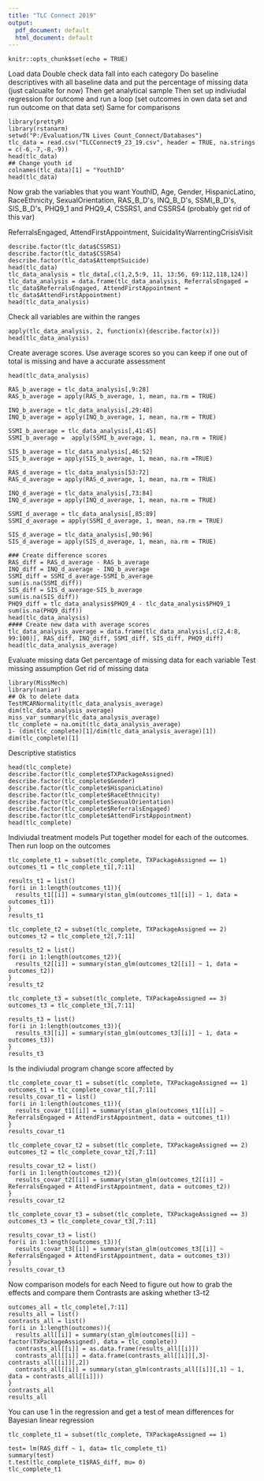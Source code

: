 ```yaml
---
title: "TLC Connect 2019"
output:
  pdf_document: default
  html_document: default
---
```


```{r setup, include=FALSE}
knitr::opts_chunk$set(echo = TRUE)
```
Load data
Double check data fall into each category
Do baseline descriptives with all baseline data and put the percentage of missing data (just calcualte for now)
Then get analytical sample 
Then set up indiviudal regression for outcome and run a loop (set outcomes in own data set and run outcome on that data set)
Same for comparisons

```{r}
library(prettyR)
library(rstanarm)
setwd("P:/Evaluation/TN Lives Count_Connect/Databases")
tlc_data = read.csv("TLCConnect9_23_19.csv", header = TRUE, na.strings = c(-6,-7,-8,-9))
head(tlc_data)
## Change youth id 
colnames(tlc_data)[1] = "YouthID"
head(tlc_data)

```
Now grab the variables that you want
YouthID, Age, Gender, HispanicLatino, RaceEthnicity, SexualOrientation, RAS_B_D's, INQ_B_D's, SSMI_B_D's, SIS_B_D's, PHQ9_1 and PHQ9_4, CSSRS1, and CSSRS4 (probably get rid of this var)

ReferralsEngaged, AttendFirstAppointment, SuicidalityWarrentingCrisisVisit
```{r}
describe.factor(tlc_data$CSSRS1)
describe.factor(tlc_data$CSSRS4)
describe.factor(tlc_data$AttemptSuicide)
head(tlc_data)
tlc_data_analysis = tlc_data[,c(1,2,5:9, 11, 13:56, 69:112,118,124)]
tlc_data_analysis = data.frame(tlc_data_analysis, ReferralsEngaged = tlc_data$ReferralsEngaged, AttendFirstAppointment =  tlc_data$AttendFirstAppointment)
head(tlc_data_analysis)
```
Check all variables are within the ranges
```{r}
apply(tlc_data_analysis, 2, function(x){describe.factor(x)})
head(tlc_data_analysis)
```


Create average scores.  Use average scores so you can keep if one out of total is missing and have a accurate assessment
```{r}
head(tlc_data_analysis)

RAS_b_average = tlc_data_analysis[,9:28]
RAS_b_average = apply(RAS_b_average, 1, mean, na.rm = TRUE)

INQ_b_average = tlc_data_analysis[,29:40]
INQ_b_average = apply(INQ_b_average, 1, mean, na.rm = TRUE)

SSMI_b_average = tlc_data_analysis[,41:45]
SSMI_b_average =  apply(SSMI_b_average, 1, mean, na.rm = TRUE)

SIS_b_average = tlc_data_analysis[,46:52]
SIS_b_average = apply(SIS_b_average, 1, mean, na.rm =TRUE)

RAS_d_average = tlc_data_analysis[53:72]
RAS_d_average = apply(RAS_d_average, 1, mean, na.rm = TRUE)

INQ_d_average = tlc_data_analysis[,73:84]
INQ_d_average = apply(INQ_d_average, 1, mean, na.rm = TRUE)

SSMI_d_average = tlc_data_analysis[,85:89]
SSMI_d_average = apply(SSMI_d_average, 1, mean, na.rm = TRUE)

SIS_d_average = tlc_data_analysis[,90:96]
SIS_d_average = apply(SIS_d_average, 1, mean, na.rm = TRUE)

### Create difference scores
RAS_diff = RAS_d_average - RAS_b_average
INQ_diff = INQ_d_average - INQ_b_average
SSMI_diff = SSMI_d_average-SSMI_b_average
sum(is.na(SSMI_diff))
SIS_diff = SIS_d_average-SIS_b_average
sum(is.na(SIS_diff))
PHQ9_diff = tlc_data_analysis$PHQ9_4 - tlc_data_analysis$PHQ9_1
sum(is.na(PHQ9_diff))
head(tlc_data_analysis)
#### Create new data with average scores
tlc_data_analysis_average = data.frame(tlc_data_analysis[,c(2,4:8, 99:100)], RAS_diff, INQ_diff, SSMI_diff, SIS_diff, PHQ9_diff)
head(tlc_data_analysis_average)
```
Evaluate missing data
Get percentage of missing data for each variable
Test missing assumption
Get rid of missing data
```{r}
library(MissMech)
library(naniar)
## Ok to delete data
TestMCARNormality(tlc_data_analysis_average)
dim(tlc_data_analysis_average)
miss_var_summary(tlc_data_analysis_average)
tlc_complete = na.omit(tlc_data_analysis_average)
1- (dim(tlc_complete)[1]/dim(tlc_data_analysis_average)[1])
dim(tlc_complete)[1]
```
Descriptive statistics
```{r}
head(tlc_complete)
describe.factor(tlc_complete$TXPackageAssigned)
describe.factor(tlc_complete$Gender)
describe.factor(tlc_complete$HispanicLatino)
describe.factor(tlc_complete$RaceEthnicity)
describe.factor(tlc_complete$SexualOrientation)
describe.factor(tlc_complete$ReferralsEngaged)
describe.factor(tlc_complete$AttendFirstAppointment)
head(tlc_complete)
```
Indiviudal treatment models
Put together model for each of the outcomes.  Then run loop on the outcomes
```{r}
tlc_complete_t1 = subset(tlc_complete, TXPackageAssigned == 1)
outcomes_t1 = tlc_complete_t1[,7:11]

results_t1 = list()
for(i in 1:length(outcomes_t1)){
  results_t1[[i]] = summary(stan_glm(outcomes_t1[[i]] ~ 1, data = outcomes_t1))
}
results_t1

tlc_complete_t2 = subset(tlc_complete, TXPackageAssigned == 2)
outcomes_t2 = tlc_complete_t2[,7:11]

results_t2 = list()
for(i in 1:length(outcomes_t2)){
  results_t2[[i]] = summary(stan_glm(outcomes_t2[[i]] ~ 1, data = outcomes_t2))
}
results_t2

tlc_complete_t3 = subset(tlc_complete, TXPackageAssigned == 3)
outcomes_t3 = tlc_complete_t3[,7:11]

results_t3 = list()
for(i in 1:length(outcomes_t3)){
  results_t3[[i]] = summary(stan_glm(outcomes_t3[[i]] ~ 1, data = outcomes_t3))
}
results_t3

```
Is the indiviudal program change score affected by 
```{r}
tlc_complete_covar_t1 = subset(tlc_complete, TXPackageAssigned == 1)
outcomes_t1 = tlc_complete_covar_t1[,7:11]
results_covar_t1 = list()
for(i in 1:length(outcomes_t1)){
  results_covar_t1[[i]] = summary(stan_glm(outcomes_t1[[i]] ~ ReferralsEngaged + AttendFirstAppointment, data = outcomes_t1))
}
results_covar_t1

tlc_complete_covar_t2 = subset(tlc_complete, TXPackageAssigned == 2)
outcomes_t2 = tlc_complete_covar_t2[,7:11]

results_covar_t2 = list()
for(i in 1:length(outcomes_t2)){
  results_covar_t2[[i]] = summary(stan_glm(outcomes_t2[[i]] ~  ReferralsEngaged + AttendFirstAppointment, data = outcomes_t2))
}
results_covar_t2

tlc_complete_covar_t3 = subset(tlc_complete, TXPackageAssigned == 3)
outcomes_t3 = tlc_complete_covar_t3[,7:11]

results_covar_t3 = list()
for(i in 1:length(outcomes_t3)){
  results_covar_t3[[i]] = summary(stan_glm(outcomes_t3[[i]] ~ ReferralsEngaged + AttendFirstAppointment, data = outcomes_t3))
}
results_covar_t3
```



Now comparison models for each 
Need to figure out how to grab the effects and compare them
Contrasts are asking whether t3-t2
```{r}
outcomes_all = tlc_complete[,7:11]
results_all = list()
contrasts_all = list()
for(i in 1:length(outcomes)){
  results_all[[i]] = summary(stan_glm(outcomes[[i]] ~ factor(TXPackageAssigned), data = tlc_complete))
  contrasts_all[[i]] = as.data.frame(results_all[[i]])
  contrasts_all[[i]] = data.frame(contrasts_all[[i]][,3]-contrasts_all[[i]][,2])
  contrasts_all[[i]] = summary(stan_glm(contrasts_all[[i]][,1] ~ 1, data = contrasts_all[[i]]))
}
contrasts_all
results_all

```



You can use 1 in the regression and get a test of mean differences for Bayesian linear regression
```{r}
tlc_complete_t1 = subset(tlc_complete, TXPackageAssigned == 1)

test= lm(RAS_diff ~ 1, data= tlc_complete_t1)
summary(test)
t.test(tlc_complete_t1$RAS_diff, mu= 0)
tlc_complete_t1
```








